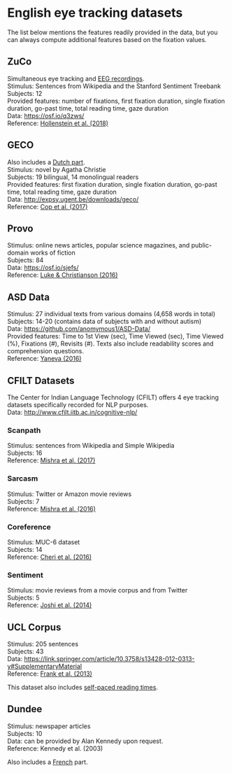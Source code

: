 # English eye tracking datasets

The list below mentions the features readily provided in the data, but you can always compute additional features based on the fixation values.

## ZuCo

Simultaneous eye tracking and [EEG recordings](https://github.com/norahollenstein/cognitiveNLP-dataCollection/tree/master/eeg/english#zurich-cognitive-language-processing-corpus-zuco).  
Stimulus: Sentences from Wikipedia and the Stanford Sentiment Treebank  
Subjects: 12  
Provided features:  number of fixations, first fixation duration, single fixation duration, go-past time, total reading time, gaze duration  
Data: https://osf.io/q3zws/  
Reference: [Hollenstein et al. (2018)](https://www.nature.com/articles/sdata2018291)

## GECO

Also includes a [Dutch part](https://github.com/norahollenstein/cognitiveNLP-dataCollection/tree/master/eye-tracking/dutch#geco).  
Stimulus: novel by Agatha Christie  
Subjects: 19 bilingual, 14 monolingual readers  
Provided features: first fixation duration, single fixation duration, go-past time, total reading time, gaze duration   
Data: http://expsy.ugent.be/downloads/geco/   
Reference: [Cop et al. (2017)](https://link.springer.com/article/10.3758/s13428-016-0734-0)

## Provo

Stimulus: online news articles, popular science magazines, and public-domain works of fiction  
Subjects: 84  
Data: https://osf.io/sjefs/  
Reference: [Luke & Christianson (2016)](https://link.springer.com/content/pdf/10.3758/s13428-017-0908-4.pdf)

## ASD Data

Stimulus: 27 individual texts from various domains (4,658 words in total)  
Subjects: 14-20  (contains data of subjects with and without autism)  
Data: https://github.com/anomymous1/ASD-Data/  
Provided features: Time to 1st View (sec), Time Viewed (sec), Time Viewed (%), Fixations (#), Revisits (#). Texts also include readability scores and comprehension questions.  
Reference: [Yaneva (2016)](https://core.ac.uk/download/pdf/77612845.pdf)

## CFILT Datasets

The Center for Indian Language Technology (CFILT) offers 4 eye tracking datasets specifically recorded for NLP purposes.  
Data: http://www.cfilt.iitb.ac.in/cognitive-nlp/

### Scanpath

Stimulus: sentences from Wikipedia and Simple Wikipedia  
Subjects: 16  
Reference: [Mishra et al. (2017)](http://www.cfilt.iitb.ac.in/cognitive-nlp/papers/aaai17-scanpath-complexity.pdf)

### Sarcasm

Stimulus: Twitter or Amazon movie reviews  
Subjects: 7  
Reference: [Mishra et al. (2016)](http://www.cfilt.iitb.ac.in/cognitive-nlp/papers/aaai16-sarcasm_understandability.pdf)

### Coreference

Stimulus: MUC-6 dataset  
Subjects: 14  
Reference: [Cheri et al. (2016)](http://www.cfilt.iitb.ac.in/cognitive-nlp/papers/cogacll16-coref.pdf)

### Sentiment

Stimulus: movie reviews from a movie corpus and from Twitter  
Subjects: 5  
Reference: [Joshi et al. (2014)](http://www.cfilt.iitb.ac.in/cognitive-nlp/papers/acl14-sac.pdf)

## UCL Corpus

Stimulus: 205 sentences  
Subjects: 43  
Data: https://link.springer.com/article/10.3758/s13428-012-0313-y#SupplementaryMaterial  
Reference: [Frank et al. (2013)](https://link.springer.com/article/10.3758/s13428-012-0313-y)

This dataset also includes [self-paced reading times](https://github.com/norahollenstein/cognitiveNLP-dataCollection/blob/master/self-paced-reading/english/README.md#ucl-corpus).

## Dundee

Stimulus: newspaper articles  
Subjects: 10  
Data: can be provided by Alan Kennedy upon request.  
Reference: Kennedy et al. (2003)

Also includes a [French](https://github.com/norahollenstein/cognitiveNLP-dataCollection/tree/master/eye-tracking/french#dundee) part.